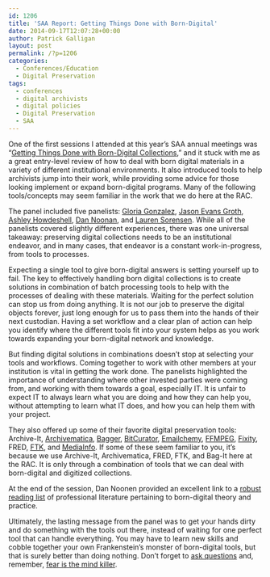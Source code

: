 ```yaml
---
id: 1206
title: 'SAA Report: Getting Things Done with Born-Digital'
date: 2014-09-17T12:07:28+00:00
author: Patrick Galligan
layout: post
permalink: /?p=1206
categories:
  - Conferences/Education
  - Digital Preservation
tags:
  - conferences
  - digital archivists
  - digital policies
  - Digital Preservation
  - SAA
---
```

One of the first sessions I attended at this year’s SAA annual meetings was “[Getting Things Done with Born-Digital Collections](http://archives2014.sched.org/event/0dc177748b88b956157d77daed013a94#.VBmZI_ldU1J),” and it stuck with me as a great entry-level review of how to deal with born digital materials in a variety of different institutional environments. It also introduced tools to help archivists jump into their work, while providing some advice for those looking implement or expand born-digital programs. Many of the following tools/concepts may seem familiar in the work that we do here at the RAC.

The panel included five panelists: [Gloria Gonzalez](http://archives2014.sched.org/speaker/GloriaG), [Jason Evans Groth](http://archives2014.sched.org/speaker/jevansg#.VBmts_ldU1I), [Ashley Howdeshell](http://archives2014.sched.org/speaker/ahowdeshell#.VBmtwfldU1I), [Dan Noonan](http://archives2014.sched.org/speaker/noonan.37#.VBmtzvldU1I), and [Lauren Sorensen](http://archives2014.sched.org/speaker/laurensx#.VBmt__ldU1I). While all of the panelists covered slightly different experiences, there was one universal takeaway: preserving digital collections needs to be an institutional endeavor, and in many cases, that endeavor is a constant work-in-progress, from tools to processes.

<!--more-->

Expecting a single tool to give born-digital answers is setting yourself up to fail. The key to effectively handling born digital collections is to create solutions in combination of batch processing tools to help with the processes of dealing with these materials. Waiting for the perfect solution can stop us from doing anything. It is not our job to preserve the digital objects forever, just long enough for us to pass them into the hands of their next custodian. Having a set workflow and a clear plan of action can help you identify where the different tools fit into your system helps as you work towards expanding your born-digital network and knowledge.

But finding digital solutions in combinations doesn’t stop at selecting your tools and workflows. Coming together to work with other members at your institution is vital in getting the work done. The panelists highlighted the importance of understanding where other invested parties were coming from, and working with them towards a goal, especially IT. It is unfair to expect IT to always learn what you are doing and how they can help you, without attempting to learn what IT does, and how you can help them with your project.

They also offered up some of their favorite digital preservation tools:  Archive-It, [Archivematica](https://www.archivematica.org/wiki/Main_Page), [Bagger](http://sourceforge.net/projects/loc-xferutils/files/loc-bagger/), [BitCurator](http://www.bitcurator.net/), [Emailchemy](http://www.weirdkid.com/products/emailchemy/), [FFMPEG](https://www.ffmpeg.org/), [Fixity](http://www.avpreserve.com/tools/fixity/), FRED, [FTK](http://www.accessdata.com/solutions/digital-forensics/ftk), and [MediaInfo](http://mediaarea.net/en/MediaInfo). If some of these seem familiar to you, it’s because we use Archive-It, Archivematica, FRED, FTK, and Bag-It here at the RAC. It is only through a combination of tools that we can deal with born-digital and digitized collections.

At the end of the session, Dan Noonen provided an excellent link to a [robust reading list](http://rarebookschool.org/reading/libraries/l95/) of professional literature pertaining to born-digital theory and practice.

Ultimately, the lasting message from the panel was to get your hands dirty and do something with the tools out there, instead of waiting for one perfect tool that can handle everything. You may have to learn new skills and cobble together your own Frankenstein’s monster of born-digital tools, but that is surely better than doing nothing. Don’t forget to [ask questions](http://qanda.digipres.org/) and, remember, [fear is the mind killer](http://gloriagonzalez.org/2014/08/14/top10things/).
